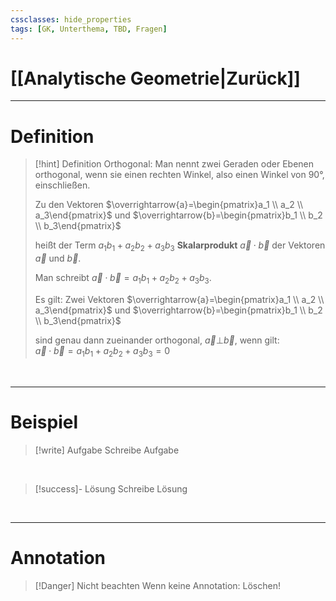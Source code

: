 ```yaml
---
cssclasses: hide_properties
tags: [GK, Unterthema, TBD, Fragen]
---
```


# [[Analytische Geometrie|Zurück]]

___
# Definition

>[!hint] Definition
>Orthogonal: 
>Man nennt zwei Geraden oder Ebenen orthogonal, wenn sie einen rechten Winkel, also einen Winkel von 90°, einschließen.
>
>Zu den Vektoren $\overrightarrow{a}=\begin{pmatrix}a_1 \\ a_2  \\ a_3\end{pmatrix}$ und $\overrightarrow{b}=\begin{pmatrix}b_1 \\ b_2  \\ b_3\end{pmatrix}$
>
>heißt der Term 
>$a_{1}b_{1}+a_{2}b_{2}+a_{3}b_{3}$ **Skalarprodukt** $\overrightarrow{a}\cdot \overrightarrow{b}$ der Vektoren $\overrightarrow{a}$ und $\overrightarrow{b}$.
>
>Man schreibt $\overrightarrow{a}\cdot \overrightarrow{b}=a_{1}b_{1}+a_{2}b_{2}+a_{3}b_{3}$.
>
>Es gilt:
>Zwei Vektoren $\overrightarrow{a}=\begin{pmatrix}a_1 \\ a_2  \\ a_3\end{pmatrix}$ und $\overrightarrow{b}=\begin{pmatrix}b_1 \\ b_2  \\ b_3\end{pmatrix}$
>
>sind genau dann zueinander orthogonal, $\overrightarrow{a} \bot \overrightarrow{b}$, 
>wenn gilt: 
>$\qquad \qquad \overrightarrow{a}\cdot \overrightarrow{b}=a_{1}b_{1}+a_{2}b_{2}+a_{3}b_{3}=0$

<br>

___
# Beispiel

>[!write] Aufgabe
>Schreibe Aufgabe 

<br>

>[!success]- Lösung
>Schreibe Lösung

<br>

___
# Annotation

>[!Danger] Nicht beachten
>Wenn keine Annotation: Löschen!